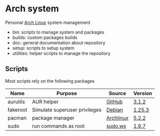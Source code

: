 # Arch system

Personal [Arch Linux](https://www.archlinux.org/) system management

- bin: scripts to manage system and packages
- builds: custom packages builds
- doc: general documentation about repository
- setup: scripts to setup system
- utilities: helper scripts to manage the repository


## Scripts

Most scripts rely on the following packages

| Name        | Purpose                          | Source                                                                            | Version                                                                                                     |
|-------------|----------------------------------|-----------------------------------------------------------------------------------|-------------------------------------------------------------------------------------------------------------|
| aurutils    | AUR helper                       | [GitHub](https://github.com/AladW/aurutils)                                       | [3.1.2](https://github.com/AladW/aurutils/releases/tag/3.1.2)                                               |
| fakeroot    | Simulate superuser privileges    | [Debian](http://debian.backend.mirrors.debian.org/debian/pool/main/f/fakeroot)    | [1.25.3](http://debian.backend.mirrors.debian.org/debian/pool/main/f/fakeroot/fakeroot_1.25.3.orig.tar.gz)  |
| pacman      | package manager                  | [Archlinux](https://git.archlinux.org/pacman.git)                                 | [5.2.2](https://git.archlinux.org/pacman.git/tag/?h=v5.2.2)                                                 |
| sudo        | run commands as root             | [sudo.ws](https://www.sudo.ws/repos/sudo)                                         | [1.9.7](https://www.sudo.ws/repos/sudo/rev/SUDO_1_9_7)                                                      |
